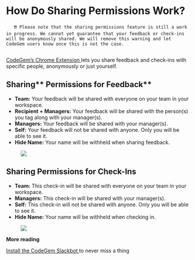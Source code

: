 # How Do Sharing Permissions Work?

```
   ❗❗ Please note that the sharing permissions feature is still a work in progress. We cannot yet guarantee that your feedback or check-ins will be anonymously shared. We will remove this warning and let CodeGem users know once this is not the case.
  
```

[CodeGem’s Chrome Extension ](https://app.intercom.com/a/apps/io0un5jj/articles/articles/6198282/)lets you share feedback and check-ins with specific people, anonymously or just yourself.

## **Sharing**** Permissions for Feedback**

*   **Team:** Your feedback will be shared with everyone on your team in your workspace.
*   **Recipient + Managers:** Your feedback will be shared with the person(s) you tag along with your manager(s).
*   **Managers:** Your feedback will be shared with your manager(s).
*   **Self:** Your feedback will not be shared with anyone. Only you will be able to see it.
*   **Hide Name:** Your name will be withheld when sharing feedback.

<figure><img src="https://d15txwkj13xtvh.cloudfront.net/downloads.intercomcdn.com/i/o/620902353/a755a10a95a87297fde0b1fd/image.png" /></figure>

## Sharing Permissions for Check-Ins

*   **Team:** This check-in will be shared with everyone on your team in your workspace.
*   **Managers:** This check-in will be shared with your manager(s).
*   **Self:** This check-in will not be shared with anyone. Only you will be able to see it.
*   **Hide Name:** Your name will be withheld when checking in.

<figure><img src="https://d15txwkj13xtvh.cloudfront.net/downloads.intercomcdn.com/i/o/620938816/7b8e5b721f2af0f2a1dc8005/image.png" /></figure>

**More reading**

[Install the CodeGem Slackbot ](6753485-how-to-install-the-codegem-slackbot.html)to never miss a thing
